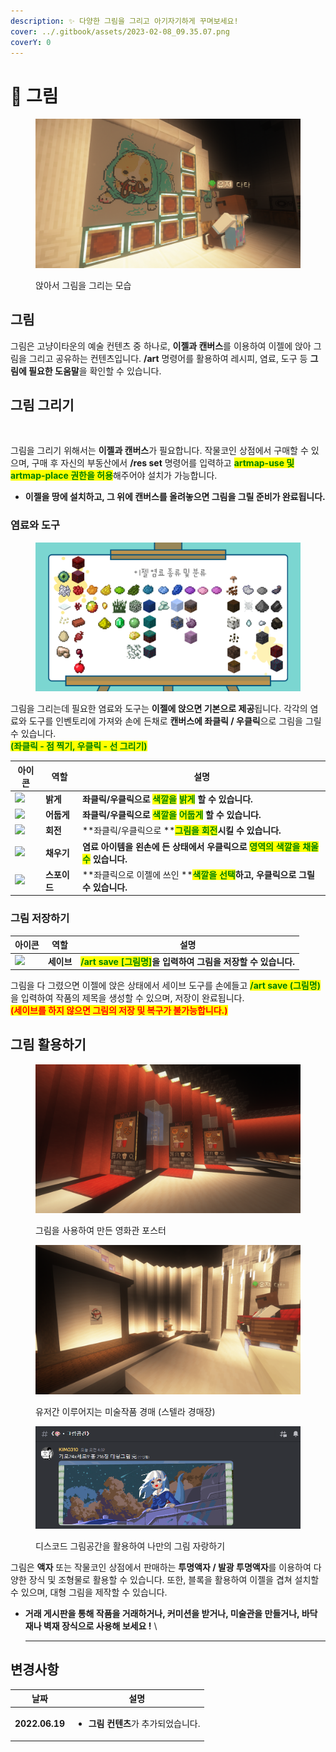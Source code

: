```yaml
---
description: ✨ 다양한 그림을 그리고 아기자기하게 꾸며보세요!
cover: ../.gitbook/assets/2023-02-08_09.35.07.png
coverY: 0
---
```


# 🎨 그림

<figure><img src="../.gitbook/assets/2023-03-11_19.08.39.png" alt=""><figcaption><p>앉아서 그림을 그리는 모습</p></figcaption></figure>

## 그림

그림은 고냥이타운의 예술 컨텐츠 중 하나로, **이젤과 캔버스**를 이용하여 이젤에 앉아 그림을 그리고 공유하는 컨텐츠입니다. **/art** 명령어를 활용하여 레시피, 염료, 도구 등 **그림에 필요한 도움말**을 확인할 수 있습니다.

## 그림 그리기

<figure><img src="../.gitbook/assets/Animation.gif" alt=""><figcaption></figcaption></figure>

그림을 그리기 위해서는 **이젤과 캔버스**가 필요합니다. 작물코인 상점에서 구매할 수 있으며, 구매 후 자신의 부동산에서 **/res set** 명령어를 입력하고 <mark style="color:green;">**artmap-use 및 artmap-place 권한을 허용**</mark>해주어야 설치가 가능합니다.

* **이젤을 땅에 설치하고, 그 위에 캔버스를 올려놓으면 그림을 그릴 준비가 완료됩니다.**

### 염료와 도구

<figure><img src="../.gitbook/assets/제목을-입력해주세요_-001 (2).png" alt=""><figcaption></figcaption></figure>

그림을 그리는데 필요한 염료와 도구는 **이젤에 앉으면 기본으로 제공**됩니다. 각각의 염료와 도구를 인벤토리에 가져와 손에 든채로 **캔버스에 좌클릭 / 우클릭**으로 그림을 그릴 수 있습니다.\
<mark style="color:green;">**(좌클릭 - 점 찍기, 우클릭 - 선 그리기)**</mark>

| 아이콘                                                 | 역할       | 설명                                                                                                                   |
| --------------------------------------------------- | -------- | -------------------------------------------------------------------------------------------------------------------- |
| ![](../.gitbook/assets/Feather\_JE3\_BE2.webp)      | **밝게**   | **좌클릭/우클릭으로 **<mark style="color:green;">**색깔을**</mark>**  **<mark style="color:green;">**밝게**</mark>** 할 수 있습니다.**  |
| ![](../.gitbook/assets/Coal\_JE4\_BE3.webp)         | **어둡게**  | **좌클릭/우클릭으로 **<mark style="color:green;">**색깔을**</mark>**  **<mark style="color:green;">**어둡게**</mark>** 할 수 있습니다.** |
| ![](../.gitbook/assets/Compass\_JE3\_BE3.webp)      | **회전**   | \*\*좌클릭/우클릭으로 \*\*<mark style="color:green;">**그림을 회전**</mark>**시킬 수 있습니다.**                                         |
| ![](../.gitbook/assets/Bucket\_JE2\_BE2.webp)       | **채우기**  | **염료 아이템을 왼손에 든 상태에서 우클릭으로 **<mark style="color:green;">**영역의 색깔을 채울 수**</mark>** 있습니다.**                            |
| ![](<../.gitbook/assets/Sponge\_JE3\_BE3 (1).webp>) | **스포이드** | \*\*좌클릭으로 이젤에 쓰인 \*\*<mark style="color:green;">**색깔을 선택**</mark>**하고, 우클릭으로 그릴 수 있습니다.**                            |

### 그림 저장하기

| 아이콘                                                                     | 역할      | 설명                                                                               |
| ----------------------------------------------------------------------- | ------- | -------------------------------------------------------------------------------- |
| ![](../.gitbook/assets/On\_Redstone\_Torch\_\(texture\)\_JE2\_BE2.webp) | **세이브** | <mark style="color:green;">**/art save \[그림명]**</mark>**을 입력하여 그림을 저장할 수 있습니다.** |

그림을 다 그렸으면 이젤에 앉은 상태에서 세이브 도구를 손에들고 <mark style="color:green;">**/art save (그림명)**</mark>을 입력하여 작품의 제목을 생성할 수 있으며, 저장이 완료됩니다.\
<mark style="color:red;">**(세이브를 하지 않으면 그림의 저장 및 복구가 불가능합니다.)**</mark>

## 그림 활용하기

<figure><img src="../.gitbook/assets/2023-03-11_19.24.46.png" alt=""><figcaption><p>그림을 사용하여 만든 영화관 포스터</p></figcaption></figure>

<figure><img src="../.gitbook/assets/2023-03-11_19.47.25.png" alt=""><figcaption><p>유저간 이루어지는 미술작품 경매 (스텔라 경매장)</p></figcaption></figure>

<figure><img src="../.gitbook/assets/image.png" alt=""><figcaption><p>디스코드 그림공간을 활용하여 나만의 그림 자랑하기</p></figcaption></figure>

그림은 **액자** 또는 작물코인 상점에서 판매하는 **투명액자 / 발광 투명액자**를 이용하여 다양한 장식 및 조형물로 활용할 수 있습니다. 또한, 블록을 활용하여 이젤을 겹쳐 설치할 수 있으며, 대형 그림을 제작할 수 있습니다.

*   **거래 게시판을 통해 작품을 거래하거나, 커미션을 받거나, 미술관을 만들거나, 바닥재나 벽재 장식으로 사용해 보세요 !** \\

    ***

## 변경사항

| 날짜             | 설명                                                  |
| -------------- | --------------------------------------------------- |
| **2022.06.19** | <ul><li><strong>그림 컨텐츠</strong>가 추가되었습니다.</li></ul> |
